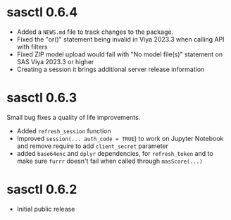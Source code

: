 # sasctl 0.6.4

* Added a `NEWS.md` file to track changes to the package.
* Fixed the "or()" statement being invalid in Viya 2023.3 when calling API with filters
* Fixed ZIP model upload would fail with "No model file(s)" statement on SAS Viya 2023.3 or higher
* Creating a session it brings additional server release information

# sasctl 0.6.3

Small bug fixes a quality of life improvements. 

* Added `refresh_session` function 
* Improved `session(... auth_code = TRUE`) to work on Jupyter Notebook and remove require to add `client_secret` parameter
* added `base64enc` and `dplyr` dependencies, for `refresh_token` and to make sure `furrr` doesn't fail when called through `masScore(...)`

# sasctl 0.6.2

* Initial public release
